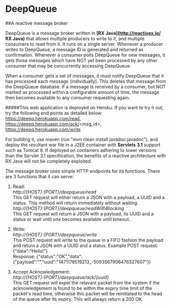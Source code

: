 # DeepQueue
##A reactive message broker

DeepQueue is a message broker written in __[RX Java](http://reactivex.io/ RX Java)__ that allows multiple producers to write to it, and multiple consumers to read from it. It runs on a single server. Whenever a producer writes to DeepQueue, a message ID is generated and returned as confirmation. Whenever a consumer polls DeepQueue for new messages, it gets those messages which have NOT yet been processed by any other consumer that may be concurrently accessing DeepQueue.  

When a consumer gets a set of messages, it must notify DeepQueue that it has processed each message (individually). This deletes that message from the DeepQueue database. If a message is received by a consumer, but NOT marked as processed within a configurable amount of time, the message then becomes available to any consumer requesting again.  

#####This web application is deployed on Heroku. If you want to try it out, try the following end points as detailed below: https://deepq.herokuapp.com/read, https://deepq.herokuapp.com/ack/<msg_id>, https://deepq.herokuapp.com/write  

For building it, use maven (run "mvn clean install javadoc:javadoc"), and deploy the resultant war file in a J2EE container with __Servlets 3.1__ support such as Tomcat 8. If deployed on containers adhering to lower versions than the Servlet 3.1 specification, the benefits of a reactive architecture with RX Java will not be completely exploited.   

The message broker uses simple HTTP endpoints for its functions. There are 3 functions that it can serve:  

1. Read:  
  _http://{HOST}:{PORT}/deepqueue/read_  
  This GET request will either return a JSON with a payload, a UUID and a status. This method will return immediately without waiting.  
  _http://{HOST}:{PORT}/deepqueue/readWithBlocking_  
  This GET request will return a JSON with a payload, its UUID and a status or wait until one becomes available until timeout.   

2. Write:  
_http://{HOST}:{PORT}/deepqueue/write_    
This POST request will write to the queue in a FIFO fashion the payload and return a JSON with a UUID and a status. Example POST request: {"data":"Hello!"}  
Response: {"status":"OK","data":{"payload":"","uuid":"1471178519213_-5093567906476327607"}}  

3. Accept Acknowledgement:   
_http://{HOST}:{PORT}/deepqueue/ack/{uuid}_  
This GET request will expel the relavant packet from the system if the acknowledgement is found to be within the expiry time limit of the packet's read time, otherwise this packet will be reinitiated to the head of the queue after its expiry. This will always return a 200 OK.
